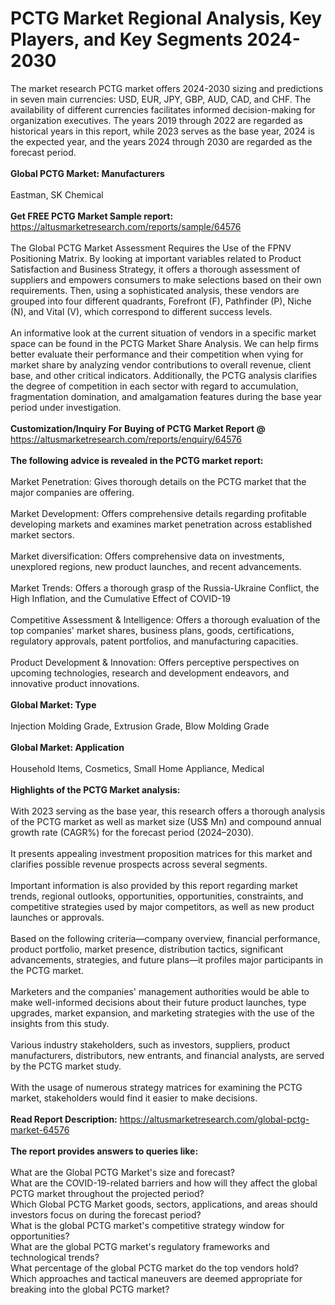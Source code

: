 <h1>PCTG Market Regional Analysis, Key Players, and Key Segments 2024-2030</h1>

<p>The market research PCTG market offers 2024-2030 sizing and predictions in seven main currencies: USD, EUR, JPY, GBP, AUD, CAD, and CHF. The availability of different currencies facilitates informed decision-making for organization executives. The years 2019 through 2022 are regarded as historical years in this report, while 2023 serves as the base year, 2024 is the expected year, and the years 2024 through 2030 are regarded as the forecast period.<br><br><b>Global PCTG Market: Manufacturers</b><br><br>Eastman, SK Chemical<br><br><b>Get FREE PCTG Market Sample report:</b> <a href="https://altusmarketresearch.com/reports/sample/64576">https://altusmarketresearch.com/reports/sample/64576</a><br><br>The Global PCTG Market Assessment Requires the Use of the FPNV Positioning Matrix. By looking at important variables related to Product Satisfaction and Business Strategy, it offers a thorough assessment of suppliers and empowers consumers to make selections based on their own requirements. Then, using a sophisticated analysis, these vendors are grouped into four different quadrants, Forefront (F), Pathfinder (P), Niche (N), and Vital (V), which correspond to different success levels.<br><br>An informative look at the current situation of vendors in a specific market space can be found in the PCTG Market Share Analysis. We can help firms better evaluate their performance and their competition when vying for market share by analyzing vendor contributions to overall revenue, client base, and other critical indicators. Additionally, the PCTG analysis clarifies the degree of competition in each sector with regard to accumulation, fragmentation domination, and amalgamation features during the base year period under investigation.<br><br><b>Customization/Inquiry For Buying of PCTG Market Report @</b> <a href="https://altusmarketresearch.com/reports/enquiry/64576">https://altusmarketresearch.com/reports/enquiry/64576</a><br><br><b>The following advice is revealed in the PCTG market report:</b><br><br>Market Penetration: Gives thorough details on the PCTG market that the major companies are offering.<br><br>Market Development: Offers comprehensive details regarding profitable developing markets and examines market penetration across established market sectors.<br><br>Market diversification: Offers comprehensive data on investments, unexplored regions, new product launches, and recent advancements.<br><br>Market Trends: Offers a thorough grasp of the Russia-Ukraine Conflict, the High Inflation, and the Cumulative Effect of COVID-19<br><br>Competitive Assessment & Intelligence: Offers a thorough evaluation of the top companies' market shares, business plans, goods, certifications, regulatory approvals, patent portfolios, and manufacturing capacities.<br><br>Product Development & Innovation: Offers perceptive perspectives on upcoming technologies, research and development endeavors, and innovative product innovations.<br><br><b>Global Market: Type</b><br><br>Injection Molding Grade, Extrusion Grade, Blow Molding Grade<br><br><b>Global Market: Application</b><br><br>Household Items, Cosmetics, Small Home Appliance, Medical<br><br><b>Highlights of the PCTG Market analysis:</b><br><br>With 2023 serving as the base year, this research offers a thorough analysis of the PCTG market as well as market size (US$ Mn) and compound annual growth rate (CAGR%) for the forecast period (2024–2030).<br><br>It presents appealing investment proposition matrices for this market and clarifies possible revenue prospects across several segments.<br><br>Important information is also provided by this report regarding market trends, regional outlooks, opportunities, opportunities, constraints, and competitive strategies used by major competitors, as well as new product launches or approvals.<br><br>Based on the following criteria—company overview, financial performance, product portfolio, market presence, distribution tactics, significant advancements, strategies, and future plans—it profiles major participants in the PCTG market.<br><br>Marketers and the companies' management authorities would be able to make well-informed decisions about their future product launches, type upgrades, market expansion, and marketing strategies with the use of the insights from this study.<br><br>Various industry stakeholders, such as investors, suppliers, product manufacturers, distributors, new entrants, and financial analysts, are served by the PCTG market study.<br><br>With the usage of numerous strategy matrices for examining the PCTG market, stakeholders would find it easier to make decisions.<br><br><b>Read Report Description:</b> <a href="https://altusmarketresearch.com/global-pctg-market-64576">https://altusmarketresearch.com/global-pctg-market-64576</a><br><br><b>The report provides answers to queries like:</b><br><br>What are the Global PCTG Market's size and forecast?<br>What are the COVID-19-related barriers and how will they affect the global PCTG market throughout the projected period?<br>Which Global PCTG Market goods, sectors, applications, and areas should investors focus on during the forecast period?<br>What is the global PCTG market's competitive strategy window for opportunities?<br>What are the global PCTG market's regulatory frameworks and technological trends?<br>What percentage of the global PCTG market do the top vendors hold?<br>Which approaches and tactical maneuvers are deemed appropriate for breaking into the global PCTG market?</p>
